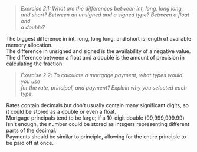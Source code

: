 > _Exercise 2.1: What are the differences between int, long, long long,_  
> _and short? Between an unsigned and a signed type? Between a float and_  
> _a double?_

The biggest difference in int, long, long long, and short is length of available memory allocation.  
The difference in unsigned and signed is the availability of a negative value.  
The difference between a float and a double is the amount of precision in calculating the fraction.

> _Exercise 2.2: To calculate a mortgage payment, what types would you use_  
> _for the rate, principal, and payment? Explain why you selected each type._  

Rates contain decimals but don't usually contain many significant digits, so it could be stored as a double or even a float.  
Mortgage principals tend to be large; if a 10-digit double (99,999,999.99) isn't enough, the number could be stored as integers representing different parts of the decimal.  
Payments should be similar to principle, allowing for the entire principle to be paid off at once.